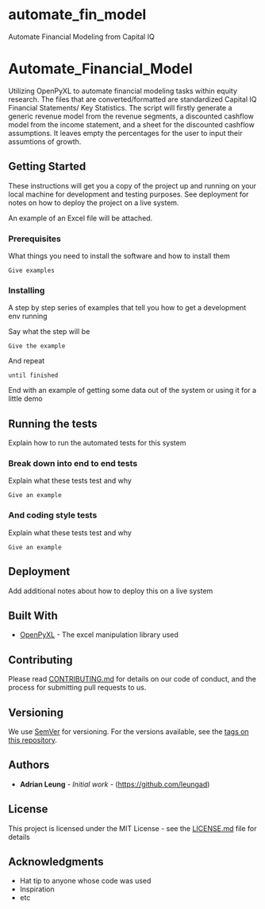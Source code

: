 # automate_fin_model
Automate Financial Modeling from Capital IQ

# Automate_Financial_Model

Utilizing OpenPyXL to automate financial modeling tasks within equity research. The files that are converted/formatted are standardized Capital IQ Financial Statements/ Key Statistics. The script will firstly generate a generic revenue model from the revenue segments, a discounted cashflow model from the income statement, and a sheet for the discounted cashflow assumptions. It leaves empty the percentages for the user to input their assumtions of growth.

## Getting Started

These instructions will get you a copy of the project up and running on your local machine for development and testing purposes. See deployment for notes on how to deploy the project on a live system.

An example of an Excel file will be attached. 

### Prerequisites

What things you need to install the software and how to install them

```
Give examples
```

### Installing

A step by step series of examples that tell you how to get a development env running

Say what the step will be

```
Give the example
```

And repeat

```
until finished
```

End with an example of getting some data out of the system or using it for a little demo

## Running the tests

Explain how to run the automated tests for this system

### Break down into end to end tests

Explain what these tests test and why

```
Give an example
```

### And coding style tests

Explain what these tests test and why

```
Give an example
```

## Deployment

Add additional notes about how to deploy this on a live system

## Built With

* [OpenPyXL](https://openpyxl.readthedocs.io/en/stable/index.html) - The excel manipulation library used

## Contributing

Please read [CONTRIBUTING.md](https://gist.github.com/PurpleBooth/b24679402957c63ec426) for details on our code of conduct, and the process for submitting pull requests to us.

## Versioning

We use [SemVer](http://semver.org/) for versioning. For the versions available, see the [tags on this repository](https://github.com/your/project/tags). 

## Authors

* **Adrian Leung** - *Initial work* - (https://github.com/leungad)

## License

This project is licensed under the MIT License - see the [LICENSE.md](LICENSE.md) file for details

## Acknowledgments

* Hat tip to anyone whose code was used
* Inspiration
* etc

